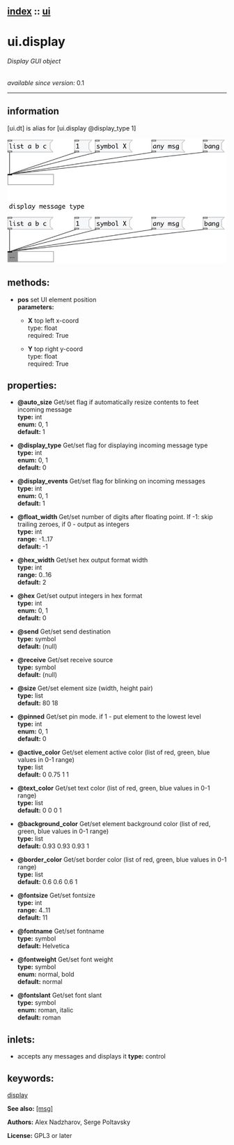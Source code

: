 [index](index.html) :: [ui](category_ui.html)
---

# ui.display

###### Display GUI object

*available since version:* 0.1

---


## information
[ui.dt] is alias for [ui.display @display_type 1]



[![example](../examples/img/ui.display.jpg)](../examples/pd/ui.display.pd)





## methods:

* **pos**
set UI element position<br>
  __parameters:__
  - **X** top left x-coord<br>
    type: float <br>
    required: True <br>

  - **Y** top right y-coord<br>
    type: float <br>
    required: True <br>




## properties:

* **@auto_size** 
Get/set flag if automatically resize contents to feet incoming message<br>
__type:__ int<br>
__enum:__ 0, 1<br>
__default:__ 1<br>

* **@display_type** 
Get/set flag for displaying incoming message type<br>
__type:__ int<br>
__enum:__ 0, 1<br>
__default:__ 0<br>

* **@display_events** 
Get/set flag for blinking on incoming messages<br>
__type:__ int<br>
__enum:__ 0, 1<br>
__default:__ 1<br>

* **@float_width** 
Get/set number of digits after floating point. If -1: skip trailing zeroes, if 0 -
output as integers<br>
__type:__ int<br>
__range:__ -1..17<br>
__default:__ -1<br>

* **@hex_width** 
Get/set hex output format width<br>
__type:__ int<br>
__range:__ 0..16<br>
__default:__ 2<br>

* **@hex** 
Get/set output integers in hex format<br>
__type:__ int<br>
__enum:__ 0, 1<br>
__default:__ 0<br>

* **@send** 
Get/set send destination<br>
__type:__ symbol<br>
__default:__ (null)<br>

* **@receive** 
Get/set receive source<br>
__type:__ symbol<br>
__default:__ (null)<br>

* **@size** 
Get/set element size (width, height pair)<br>
__type:__ list<br>
__default:__ 80 18<br>

* **@pinned** 
Get/set pin mode. if 1 - put element to the lowest level<br>
__type:__ int<br>
__enum:__ 0, 1<br>
__default:__ 0<br>

* **@active_color** 
Get/set element active color (list of red, green, blue values in 0-1 range)<br>
__type:__ list<br>
__default:__ 0 0.75 1 1<br>

* **@text_color** 
Get/set text color (list of red, green, blue values in 0-1 range)<br>
__type:__ list<br>
__default:__ 0 0 0 1<br>

* **@background_color** 
Get/set element background color (list of red, green, blue values in 0-1 range)<br>
__type:__ list<br>
__default:__ 0.93 0.93 0.93 1<br>

* **@border_color** 
Get/set border color (list of red, green, blue values in 0-1 range)<br>
__type:__ list<br>
__default:__ 0.6 0.6 0.6 1<br>

* **@fontsize** 
Get/set fontsize<br>
__type:__ int<br>
__range:__ 4..11<br>
__default:__ 11<br>

* **@fontname** 
Get/set fontname<br>
__type:__ symbol<br>
__default:__ Helvetica<br>

* **@fontweight** 
Get/set font weight<br>
__type:__ symbol<br>
__enum:__ normal, bold<br>
__default:__ normal<br>

* **@fontslant** 
Get/set font slant<br>
__type:__ symbol<br>
__enum:__ roman, italic<br>
__default:__ roman<br>



## inlets:

* accepts any messages and displays it 
__type:__ control<br>





## keywords:

[display](keywords/display.html)



**See also:**
[\[msg\]](msg.html)




**Authors:** Alex Nadzharov, Serge Poltavsky




**License:** GPL3 or later





